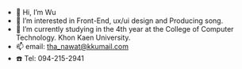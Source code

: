 - 👋 Hi, I’m Wu
- 👀 I’m interested in Front-End, ux/ui design and Producing song.
- 🌱 I’m currently studying in the 4th year at the College of Computer Technology. Khon Kaen University.
- 📫 email: tha_nawat@kkumail.com
- ☎️ Tel: 094-215-2941
